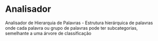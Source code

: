 # Analisador
Analisador de Hierarquia de Palavras - Estrutura hierárquica de palavras onde cada palavra ou grupo de palavras pode ter subcategorias, semelhante a uma árvore de classificação
